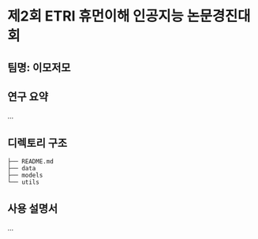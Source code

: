 # 제2회 ETRI 휴먼이해 인공지능 논문경진대회

## 팀명: 이모저모

## 연구 요약
...

## 디렉토리 구조
```
├── README.md
├── data
├── models
└── utils
```
## 사용 설명서
...
